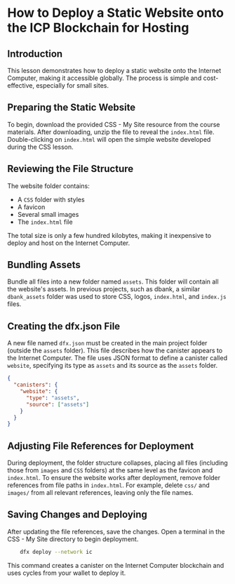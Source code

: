 # How to Deploy a Static Website onto the ICP Blockchain for Hosting

## Introduction

This lesson demonstrates how to deploy a static website onto the Internet Computer, making it accessible globally. The process is simple and cost-effective, especially for small sites.

## Preparing the Static Website

To begin, download the provided CSS - My Site resource from the course materials. After downloading, unzip the file to reveal the `index.html` file. Double-clicking on `index.html` will open the simple website developed during the CSS lesson.

## Reviewing the File Structure

The website folder contains:

- A `CSS` folder with styles
- A favicon
- Several small images
- The `index.html` file

The total size is only a few hundred kilobytes, making it inexpensive to deploy and host on the Internet Computer.

## Bundling Assets

Bundle all files into a new folder named `assets`. This folder will contain all the website's assets. In previous projects, such as dbank, a similar `dbank_assets` folder was used to store CSS, logos, `index.html`, and `index.js` files.

## Creating the dfx.json File

A new file named `dfx.json` must be created in the main project folder (outside the `assets` folder). This file describes how the canister appears to the Internet Computer. The file uses JSON format to define a canister called `website`, specifying its type as `assets` and its source as the `assets` folder.

```json
{
  "canisters": {
    "website": {
      "type": "assets",
      "source": ["assets"]
    }
  }
}
```

## Adjusting File References for Deployment

During deployment, the folder structure collapses, placing all files (including those from `images` and `CSS` folders) at the same level as the favicon and `index.html`. To ensure the website works after deployment, remove folder references from file paths in `index.html`. For example, delete `css/` and `images/` from all relevant references, leaving only the file names.

## Saving Changes and Deploying

After updating the file references, save the changes. Open a terminal in the CSS - My Site directory to begin deployment.

```bash
    dfx deploy --network ic
```

This command creates a canister on the Internet Computer blockchain and uses cycles from your wallet to deploy it.
